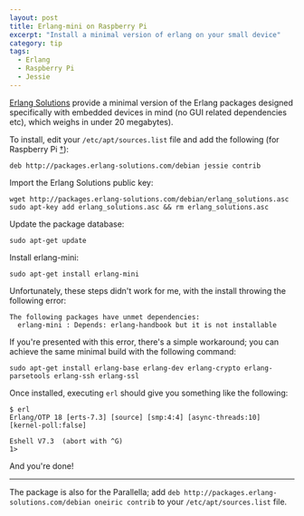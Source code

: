 ```yaml
---
layout: post
title: Erlang-mini on Raspberry Pi
excerpt: "Install a minimal version of erlang on your small device"
category: tip
tags:
  - Erlang
  - Raspberry Pi
  - Jessie
---
```

[Erlang Solutions](http://erlang-solutions.com) provide a minimal version of the Erlang packages
designed specifically with embedded devices in mind (no GUI related dependencies etc), 
which weighs in under 20 megabytes).

To install, edit your `/etc/apt/sources.list` file and add the following (for 
Raspberry Pi <a href="#footnote-1">&#8224;</a>):

    deb http://packages.erlang-solutions.com/debian jessie contrib
    
Import the Erlang Solutions public key:

    wget http://packages.erlang-solutions.com/debian/erlang_solutions.asc
    sudo apt-key add erlang_solutions.asc && rm erlang_solutions.asc
    
Update the package database:

    sudo apt-get update
    
Install erlang-mini:

    sudo apt-get install erlang-mini

Unfortunately, these steps didn't work for me, with the install throwing the following error:

    The following packages have unmet dependencies:
      erlang-mini : Depends: erlang-handbook but it is not installable
      
If you're presented with this error, there's a simple workaround; you can achieve the
same minimal build with the following command:

    sudo apt-get install erlang-base erlang-dev erlang-crypto erlang-parsetools erlang-ssh erlang-ssl
    
Once installed, executing `erl` should give you something like the following:

    $ erl
    Erlang/OTP 18 [erts-7.3] [source] [smp:4:4] [async-threads:10] [kernel-poll:false]

    Eshell V7.3  (abort with ^G)
    1>
    
And you're done!

***

<span id="footnote-1"></span>The package is also for the Parallella; add 
`deb http://packages.erlang-solutions.com/debian oneiric contrib` to your 
`/etc/apt/sources.list` file.
